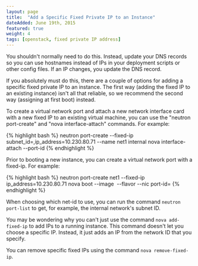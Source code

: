 ```yaml
---
layout: page
title:  "Add a Specific Fixed Private IP to an Instance"
dateAdded: June 19th, 2015
featured: true
weight: 4
tags: [openstack, fixed private IP address]
---
```


You shouldn't normally need to do this.  Instead, update your DNS records so you can use hostnames instead of IPs in your deployment scripts or other config files. If an IP changes, you update the DNS record.

If you absolutely must do this, there are a couple of options for adding a specific fixed private IP to an instance.  The first way (adding the fixed IP to an existing instance) isn't all that reliable, so we recommend the second way (assigning at first boot) instead.

To create a virtual network port and attach a new network interface card with a new fixed IP to an existing virtual machine, you can use the "neutron port-create" and "nova interface-attach" commands. For example:

{% highlight bash %}
neutron port-create --fixed-ip subnet_id=<subnet id from neutron net-list>,ip_address=10.230.80.71 --name net1 internal
nova interface-attach --port-id <port id you just created> <instance id from nova list>
{% endhighlight %}

Prior to booting a new instance, you can create a virtual network port with a fixed-ip. For example:

{% highlight bash %}
neutron port-create net1 --fixed-ip ip_address=10.230.80.71 <net-id>
nova boot --image <img> --flavor <flavor> --nic port-id=<port-id> <vm-name>
{% endhighlight %}

When choosing which net-id to use, you can run the command `neutron port-list` to get, for example, the internal network's subnet ID.



You may be wondering why you can't just use the command `nova add-fixed-ip` to add IPs to a running instance.  This command doesn't let you choose a specific IP.  Instead, it just adds an IP from the network ID that you specify.  

You can remove specific fixed IPs using the command `nova remove-fixed-ip`.
